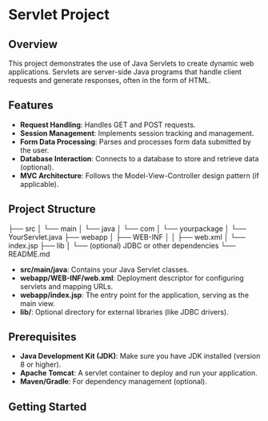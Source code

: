# Servlet Project

## Overview
This project demonstrates the use of Java Servlets to create dynamic web applications. Servlets are server-side Java programs that handle client requests and generate responses, often in the form of HTML.

## Features
- **Request Handling**: Handles GET and POST requests.
- **Session Management**: Implements session tracking and management.
- **Form Data Processing**: Parses and processes form data submitted by the user.
- **Database Interaction**: Connects to a database to store and retrieve data (optional).
- **MVC Architecture**: Follows the Model-View-Controller design pattern (if applicable).

## Project Structure
├── src
│ └── main
│ └── java
│ └── com
│ └── yourpackage
│ └── YourServlet.java
├── webapp
│ ├── WEB-INF
│ │ ├── web.xml
│ └── index.jsp
├── lib
│ └── (optional) JDBC or other dependencies
└── README.md



- **src/main/java**: Contains your Java Servlet classes.
- **webapp/WEB-INF/web.xml**: Deployment descriptor for configuring servlets and mapping URLs.
- **webapp/index.jsp**: The entry point for the application, serving as the main view.
- **lib/**: Optional directory for external libraries (like JDBC drivers).

## Prerequisites
- **Java Development Kit (JDK)**: Make sure you have JDK installed (version 8 or higher).
- **Apache Tomcat**: A servlet container to deploy and run your application.
- **Maven/Gradle**: For dependency management (optional).

## Getting Started

